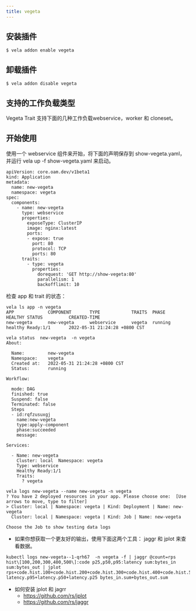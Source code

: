 ```yaml
---
title: vegeta
---
```


## 安装插件

```shell
$ vela addon enable vegeta
```

## 卸载插件

```shell
$ vela addon disable vegeta
```

## 支持的工作负载类型

Vegeta Trait 支持下面的几种工作负载webservice，worker 和 cloneset。

## 开始使用

使用一个 webservice 组件来开始，将下面的声明保存到 show-vegeta.yaml，并运行 vela up -f show-vegeta.yaml 来启动。

```shell
apiVersion: core.oam.dev/v1beta1
kind: Application
metadata:
  name: new-vegeta
  namespace: vegeta
spec:
  components:
    - name: new-vegeta
      type: webservice
      properties:
        exposeType: ClusterIP
        image: nginx:latest
        ports:
        - expose: true
          port: 80
          protocol: TCP
          ports: 80
      traits:
        - type: vegeta
          properties:
            dorequest: 'GET http://show-vegeta:80'
            parallelism: 1
            backofflimit: 10
```

检查 app 和 trait 的状态：

```shell
vela ls app -n vegeta
APP             COMPONENT       TYPE            TRAITS  PHASE   HEALTHY STATUS          CREATED-TIME
new-vegeta      new-vegeta      webservice      vegeta  running healthy Ready:1/1       2022-05-31 21:24:28 +0800 CST

vela status  new-vegeta  -n vegeta
About:

  Name:         new-vegeta
  Namespace:    vegeta
  Created at:   2022-05-31 21:24:28 +0800 CST
  Status:       running

Workflow:

  mode: DAG
  finished: true
  Suspend: false
  Terminated: false
  Steps
  - id:rqfzusuxgj
    name:new-vegeta
    type:apply-component
    phase:succeeded
    message:

Services:

  - Name: new-vegeta
    Cluster: local  Namespace: vegeta
    Type: webservice
    Healthy Ready:1/1
    Traits:
      ? vegeta

vela logs new-vegeta --name new-vegeta -n vegeta
? You have 2 deployed resources in your app. Please choose one:  [Use arrows to move, type to filter]
> Cluster: local | Namespace: vegeta | Kind: Deployment | Name: new-vegeta
  Cluster: local | Namespace: vegeta | Kind: Job | Name: new-vegeta

Choose the Job to show testing data logs
```

- 如果你想获取一个更友好的输出，使用下面这两个工具： jaggr 和 jplot 来查看数据。

```shell
kubectl logs new-vegeta--1-qrh67  -n vegeta -f | jaggr @count=rps hist\[100,200,300,400,500\]:code p25,p50,p95:latency sum:bytes_in sum:bytes_out | jplot rps+code.hist.100+code.hist.200+code.hist.300+code.hist.400+code.hist.500 latency.p95+latency.p50+latency.p25 bytes_in.sum+bytes_out.sum
```

- 如何安装 jplot 和 jagrr
    - https://github.com/rs/jplot
    - https://github.com/rs/jaggr
